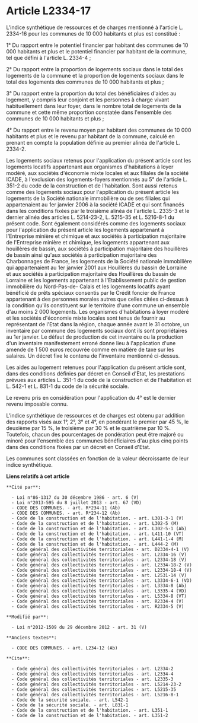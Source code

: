 # Article L2334-17

L'indice synthétique de ressources et de charges mentionné à l'article L. 2334-16 pour les communes de 10 000 habitants et
plus est constitué : 

1° Du rapport entre le potentiel financier par habitant des communes de 10 000 habitants et plus et le potentiel financier
par habitant de la commune, tel que défini à l'article L. 2334-4 ; 

2° Du rapport entre la proportion de logements sociaux dans le total des logements de la commune et la proportion de
logements sociaux dans le total des logements des communes de 10 000 habitants et plus ; 

3° Du rapport entre la proportion du total des bénéficiaires d'aides au logement, y compris leur conjoint et les personnes à
charge vivant habituellement dans leur foyer, dans le nombre total de logements de la commune et cette même proportion
constatée dans l'ensemble des communes de 10 000 habitants et plus ; 

4° Du rapport entre le revenu moyen par habitant des communes de 10 000 habitants et plus et le revenu par habitant de la
commune, calculé en prenant en compte la population définie au premier alinéa de l'article L. 2334-2. 

Les logements sociaux retenus pour l'application du présent article sont les logements locatifs appartenant aux organismes
d'habitations à loyer modéré, aux sociétés d'économie mixte locales et aux filiales de la société ICADE, à l'exclusion des
logements-foyers mentionnés au 5° de l'article L. 351-2 du code de la construction et de l'habitation. Sont aussi retenus
comme des logements sociaux pour l'application du présent article les logements de la Société nationale immobilière ou de ses
filiales qui appartenaient au 1er janvier 2006 à la société ICADE et qui sont financés dans les conditions fixées par le
troisième alinéa de l'article L. 2335-3 et le dernier alinéa des articles L. 5214-23-2, L. 5215-35 et L. 5216-8-1 du présent
code. Sont également considérés comme des logements sociaux pour l'application du présent article les logements appartenant à
l'Entreprise minière et chimique et aux sociétés à participation majoritaire de l'Entreprise minière et chimique, les
logements appartenant aux houillères de bassin, aux sociétés à participation majoritaire des houillères de bassin ainsi
qu'aux sociétés à participation majoritaire des Charbonnages de France, les logements de la Société nationale immobilière qui
appartenaient au 1er janvier 2001 aux Houillères du bassin de Lorraine et aux sociétés à participation majoritaire des
Houillères du bassin de Lorraine et les logements appartenant à l'Etablissement public de gestion immobilière du Nord-Pas-de-
Calais et les logements locatifs ayant bénéficié de prêts spéciaux consentis par le Crédit foncier de France appartenant à
des personnes morales autres que celles citées ci-dessus à la condition qu'ils constituent sur le territoire d'une commune un
ensemble d'au moins 2 000 logements. Les organismes d'habitations à loyer modéré et les sociétés d'économie mixte locales
sont tenus de fournir au représentant de l'Etat dans la région, chaque année avant le 31 octobre, un inventaire par commune
des logements sociaux dont ils sont propriétaires au 1er janvier. Le défaut de production de cet inventaire ou la production
d'un inventaire manifestement erroné donne lieu à l'application d'une amende de 1 500 euros recouvrée comme en matière de
taxe sur les salaires. Un décret fixe le contenu de l'inventaire mentionné ci-dessus. 

Les aides au logement retenues pour l'application du présent article sont, dans des conditions définies par décret en Conseil
d'Etat, les prestations prévues aux articles L. 351-1 du code de la construction et de l'habitation et L. 542-1 et L. 831-1
du code de la sécurité sociale. 

Le revenu pris en considération pour l'application du 4° est le dernier revenu imposable connu. 

L'indice synthétique de ressources et de charges est obtenu par addition des rapports visés aux 1°, 2°, 3° et 4°, en
pondérant le premier par 45 %, le deuxième par 15 %, le troisième par 30 % et le quatrième par 10 %. Toutefois, chacun des
pourcentages de pondération peut être majoré ou minoré pour l'ensemble des communes bénéficiaires d'au plus cinq points dans
des conditions fixées par un décret en Conseil d'Etat. 

Les communes sont classées en fonction de la valeur décroissante de leur indice synthétique.

**Liens relatifs à cet article**

	**Cité par**:

	  - Loi n°86-1317 du 30 décembre 1986 - art. 6 (V)
	  - Loi n°2013-595 du 8 juillet 2013 - art. 67 (VD)
	  - CODE DES COMMUNES. - art. R*234-11 (Ab)
	  - CODE DES COMMUNES. - art. R*234-12 (Ab)
	  - Code de la construction et de l'habitation. - art. L301-3-1 (V)
	  - Code de la construction et de l'habitation. - art. L302-5 (M)
	  - Code de la construction et de l'habitation. - art. L302-5-1 (Ab)
	  - Code de la construction et de l'habitation. - art. L411-10 (VT)
	  - Code de la construction et de l'habitation. - art. L441-1-4 (M)
	  - Code de la construction et de l'habitation. - art. L444-2 (M)
	  - Code général des collectivités territoriales - art. D2334-4-1 (V)
	  - Code général des collectivités territoriales - art. L2334-16 (V)
	  - Code général des collectivités territoriales - art. L2334-18 (V)
	  - Code général des collectivités territoriales - art. L2334-18-2 (V)
	  - Code général des collectivités territoriales - art. L2334-18-4 (V)
	  - Code général des collectivités territoriales - art. L2531-14 (V)
	  - Code général des collectivités territoriales - art. L3334-6-1 (VD)
	  - Code général des collectivités territoriales - art. L3334-8 (Ab)
	  - Code général des collectivités territoriales - art. L3335-4 (VD)
	  - Code général des collectivités territoriales - art. L5334-8 (VT)
	  - Code général des collectivités territoriales - art. R2334-4 (V)
	  - Code général des collectivités territoriales - art. R2334-5 (V)

	**Modifié par**:

	  - Loi n°2012-1509 du 29 décembre 2012 - art. 31 (V)

	**Anciens textes**:

	  - CODE DES COMMUNES. - art. L234-12 (Ab)

	**Cite**:

	  - Code général des collectivités territoriales - art. L2334-2
	  - Code général des collectivités territoriales - art. L2334-4
	  - Code général des collectivités territoriales - art. L2335-3
	  - Code général des collectivités territoriales - art. L5214-23-2
	  - Code général des collectivités territoriales - art. L5215-35
	  - Code général des collectivités territoriales - art. L5216-8-1
	  - Code de la sécurité sociale. - art. L542-1
	  - Code de la sécurité sociale. - art. L831-1
	  - Code de la construction et de l'habitation. - art. L351-1
	  - Code de la construction et de l'habitation. - art. L351-2
